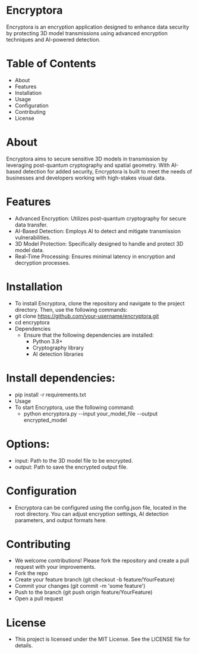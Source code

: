 # Encryptora
Encryptora is an encryption application designed to enhance data security by protecting 3D model transmissions using advanced encryption techniques and AI-powered detection.

# Table of Contents
- About
- Features
- Installation
- Usage
- Configuration
- Contributing
- License

# About
Encryptora aims to secure sensitive 3D models in transmission by leveraging post-quantum cryptography and spatial geometry. With AI-based detection for added security, Encryptora is built to meet the needs of businesses and developers working with high-stakes visual data.

# Features
- Advanced Encryption: Utilizes post-quantum cryptography for secure data transfer.
- AI-Based Detection: Employs AI to detect and mitigate transmission vulnerabilities.
- 3D Model Protection: Specifically designed to handle and protect 3D model data.
- Real-Time Processing: Ensures minimal latency in encryption and decryption processes.

# Installation
- To install Encryptora, clone the repository and navigate to the project directory. Then, use the following commands:
- git clone https://github.com/your-username/encryptora.git
- cd encryptora
- Dependencies
    - Ensure that the following dependencies are installed:
        - Python 3.8+
        - Cryptography library
        - AI detection libraries 

# Install dependencies:
- pip install -r requirements.txt
- Usage
- To start Encryptora, use the following command:
    - python encryptora.py --input your_model_file --output encrypted_model

# Options:
- input: Path to the 3D model file to be encrypted.
- output: Path to save the encrypted output file.

# Configuration
- Encryptora can be configured using the config.json file, located in the root directory. You can adjust encryption settings, AI detection parameters, and output formats here.

# Contributing
- We welcome contributions! Please fork the repository and create a pull request with your improvements.
- Fork the repo
- Create your feature branch (git checkout -b feature/YourFeature)
- Commit your changes (git commit -m 'some feature')
- Push to the branch (git push origin feature/YourFeature)
- Open a pull request

# License
- This project is licensed under the MIT License. See the LICENSE file for details.


